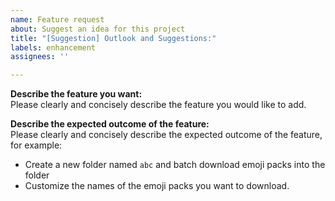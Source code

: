 ```yaml
---
name: Feature request
about: Suggest an idea for this project
title: "[Suggestion] Outlook and Suggestions:"
labels: enhancement
assignees: ''

---
```


**Describe the feature you want:**   
Please clearly and concisely describe the feature you would like to add.

**Describe the expected outcome of the feature:**   
Please clearly and concisely describe the expected outcome of the feature, for example:  
 - Create a new folder named `abc` and batch download emoji packs into the folder  
 - Customize the names of the emoji packs you want to download.
